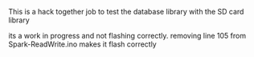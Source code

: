 This is a hack together job to test the database library with the SD card library 

its a work in progress and not flashing correctly. removing line 105 from Spark-ReadWrite.ino makes it flash correctly 